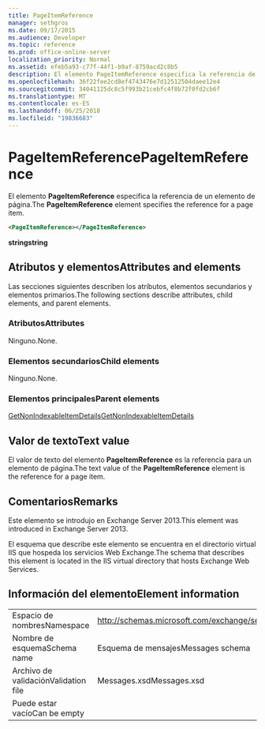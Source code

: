 ```yaml
---
title: PageItemReference
manager: sethgros
ms.date: 09/17/2015
ms.audience: Developer
ms.topic: reference
ms.prod: office-online-server
localization_priority: Normal
ms.assetid: efeb5a93-c77f-44f1-b9af-8759acd2c8b5
description: El elemento PageItemReference especifica la referencia de un elemento de página.
ms.openlocfilehash: 36f22fee2cd8ef4743476e7d12512504daee12e4
ms.sourcegitcommit: 34041125dc8c5f993b21cebfc4f8b72f0fd2cb6f
ms.translationtype: MT
ms.contentlocale: es-ES
ms.lasthandoff: 06/25/2018
ms.locfileid: "19836683"
---
```

# <a name="pageitemreference"></a><span data-ttu-id="be14c-103">PageItemReference</span><span class="sxs-lookup"><span data-stu-id="be14c-103">PageItemReference</span></span>

<span data-ttu-id="be14c-104">El elemento **PageItemReference** especifica la referencia de un elemento de página.</span><span class="sxs-lookup"><span data-stu-id="be14c-104">The **PageItemReference** element specifies the reference for a page item.</span></span> 
  
```XML
<PageItemReference></PageItemReference>
```

 <span data-ttu-id="be14c-105">**string**</span><span class="sxs-lookup"><span data-stu-id="be14c-105">**string**</span></span>
## <a name="attributes-and-elements"></a><span data-ttu-id="be14c-106">Atributos y elementos</span><span class="sxs-lookup"><span data-stu-id="be14c-106">Attributes and elements</span></span>

<span data-ttu-id="be14c-107">Las secciones siguientes describen los atributos, elementos secundarios y elementos primarios.</span><span class="sxs-lookup"><span data-stu-id="be14c-107">The following sections describe attributes, child elements, and parent elements.</span></span>
  
### <a name="attributes"></a><span data-ttu-id="be14c-108">Atributos</span><span class="sxs-lookup"><span data-stu-id="be14c-108">Attributes</span></span>

<span data-ttu-id="be14c-109">Ninguno.</span><span class="sxs-lookup"><span data-stu-id="be14c-109">None.</span></span>
  
### <a name="child-elements"></a><span data-ttu-id="be14c-110">Elementos secundarios</span><span class="sxs-lookup"><span data-stu-id="be14c-110">Child elements</span></span>

<span data-ttu-id="be14c-111">Ninguno.</span><span class="sxs-lookup"><span data-stu-id="be14c-111">None.</span></span>
  
### <a name="parent-elements"></a><span data-ttu-id="be14c-112">Elementos principales</span><span class="sxs-lookup"><span data-stu-id="be14c-112">Parent elements</span></span>

[<span data-ttu-id="be14c-113">GetNonIndexableItemDetails</span><span class="sxs-lookup"><span data-stu-id="be14c-113">GetNonIndexableItemDetails</span></span>](getnonindexableitemdetails.md)
  
## <a name="text-value"></a><span data-ttu-id="be14c-114">Valor de texto</span><span class="sxs-lookup"><span data-stu-id="be14c-114">Text value</span></span>

<span data-ttu-id="be14c-115">El valor de texto del elemento **PageItemReference** es la referencia para un elemento de página.</span><span class="sxs-lookup"><span data-stu-id="be14c-115">The text value of the **PageItemReference** element is the reference for a page item.</span></span> 
  
## <a name="remarks"></a><span data-ttu-id="be14c-116">Comentarios</span><span class="sxs-lookup"><span data-stu-id="be14c-116">Remarks</span></span>

<span data-ttu-id="be14c-117">Este elemento se introdujo en Exchange Server 2013.</span><span class="sxs-lookup"><span data-stu-id="be14c-117">This element was introduced in Exchange Server 2013.</span></span>
  
<span data-ttu-id="be14c-118">El esquema que describe este elemento se encuentra en el directorio virtual IIS que hospeda los servicios Web Exchange.</span><span class="sxs-lookup"><span data-stu-id="be14c-118">The schema that describes this element is located in the IIS virtual directory that hosts Exchange Web Services.</span></span>
  
## <a name="element-information"></a><span data-ttu-id="be14c-119">Información del elemento</span><span class="sxs-lookup"><span data-stu-id="be14c-119">Element information</span></span>

|||
|:-----|:-----|
|<span data-ttu-id="be14c-120">Espacio de nombres</span><span class="sxs-lookup"><span data-stu-id="be14c-120">Namespace</span></span>  <br/> |http://schemas.microsoft.com/exchange/services/2006/messages  <br/> |
|<span data-ttu-id="be14c-121">Nombre de esquema</span><span class="sxs-lookup"><span data-stu-id="be14c-121">Schema name</span></span>  <br/> |<span data-ttu-id="be14c-122">Esquema de mensajes</span><span class="sxs-lookup"><span data-stu-id="be14c-122">Messages schema</span></span>  <br/> |
|<span data-ttu-id="be14c-123">Archivo de validación</span><span class="sxs-lookup"><span data-stu-id="be14c-123">Validation file</span></span>  <br/> |<span data-ttu-id="be14c-124">Messages.xsd</span><span class="sxs-lookup"><span data-stu-id="be14c-124">Messages.xsd</span></span>  <br/> |
|<span data-ttu-id="be14c-125">Puede estar vacío</span><span class="sxs-lookup"><span data-stu-id="be14c-125">Can be empty</span></span>  <br/> ||
   

